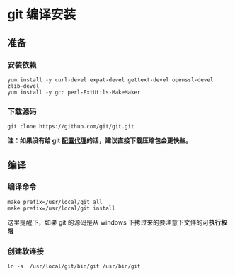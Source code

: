 # git 编译安装
## 准备
### 安装依赖
``` shell
yum install -y curl-devel expat-devel gettext-devel openssl-devel zlib-devel
yum install -y gcc perl-ExtUtils-MakeMaker
```
### 下载源码
``` shell
git clone https://github.com/git/git.git
```
**注：如果没有给 git [配置代理](/工具/编程工具/版本控制/git/配置代理)的话，建议直接下载压缩包会更快些。**  

## 编译
### 编译命令
``` shell
make prefix=/usr/local/git all 
make prefix=/usr/local/git install
```
这里提醒下，如果 git 的源码是从 windows 下拷过来的要注意下文件的可**执行权限**  

### 创建软连接
``` shell
ln -s  /usr/local/git/bin/git /usr/bin/git
```